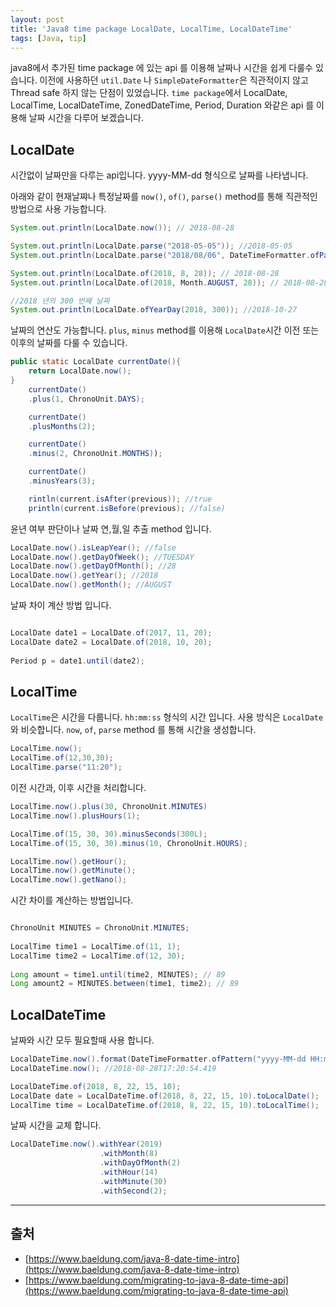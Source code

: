```yaml
---
layout: post
title: 'Java8 time package LocalDate, LocalTime, LocalDateTime'
tags: [Java, tip]
---
```

java8에서 추가된 time package 에 있는 api 를 이용해 날짜나 시간을 쉽게 다룰수 있습니다.
이전에 사용하던 `util.Date` 나 `SimpleDateFormatter`은 직관적이지 않고 Thread safe 하지 않는 단점이 있었습니다.
`time package`에서 LocalDate, LocalTime, LocalDateTime, ZonedDateTime, Period, Duration 와같은 api 를 이용해 날짜 시간을 다루어 보겠습니다.

## LocalDate
시간없이 날짜만을 다루는 api입니다. yyyy-MM-dd 형식으로 날짜를 나타냅니다.

아래와 같이 현재날쨔나 특정날짜를 `now()`, `of()`, `parse()` method를 통해 직관적인 방법으로 사용 가능합니다.
```java
System.out.println(LocalDate.now()); // 2018-08-28

System.out.println(LocalDate.parse("2018-05-05")); //2018-05-05
System.out.println(LocalDate.parse("2018/08/06", DateTimeFormatter.ofPattern("yyyy/MM/dd"))); //2018-08-06

System.out.println(LocalDate.of(2018, 8, 28)); // 2018-08-28
System.out.println(LocalDate.of(2018, Month.AUGUST, 28)); // 2018-08-28

//2018 년의 300 번째 날짜
System.out.println(LocalDate.ofYearDay(2018, 300)); //2018-10-27

```

날짜의 연산도 가능합니다. 
`plus`, `minus` method를 이용해 `LocalDate`시간 이전 또는 이후의 날짜를 다룰 수 있습니다.
```java
public static LocalDate currentDate(){
    return LocalDate.now();
}
    currentDate()
    .plus(1, ChronoUnit.DAYS);

    currentDate()
    .plusMonths(2);

    currentDate()
    .minus(2, ChronoUnit.MONTHS));

    currentDate()
    .minusYears(3);

    rintln(current.isAfter(previous)); //true
	println(current.isBefore(previous); //false)
```

윤년 여부 판단이나 날짜 연,월,일 추출 method 입니다.

```java
LocalDate.now().isLeapYear(); //false
LocalDate.now().getDayOfWeek(); //TUESDAY
LocalDate.now().getDayOfMonth(); //28
LocalDate.now().getYear(); //2018
LocalDate.now().getMonth(); //AUGUST
```

날짜 차이 계산 방법 입니다.
```java

LocalDate date1 = LocalDate.of(2017, 11, 20);
LocalDate date2 = LocalDate.of(2018, 10, 20);
		
Period p = date1.until(date2);

```

## LocalTime
`LocalTime`은 시간을 다룹니다. `hh:mm:ss` 형식의 시간 입니다.
사용 방식은 `LocalDate`와 비슷합니다.
`now`, `of`, `parse` method 를 통해 시간을 생성합니다.

```java
LocalTime.now();
LocalTime.of(12,30,30);
LocalTime.parse("11:20");
```

이전 시간과, 이후 시간을 처리합니다.
```java
LocalTime.now().plus(30, ChronoUnit.MINUTES)
LocalTime.now().plusHours(1);

LocalTime.of(15, 30, 30).minusSeconds(300L);
LocalTime.of(15, 30, 30).minus(10, ChronoUnit.HOURS);

LocalTime.now().getHour();
LocalTime.now().getMinute();
LocalTime.now().getNano();
```

시간 차이를 계산하는 방법입니다.
```java

ChronoUnit MINUTES = ChronoUnit.MINUTES;
		
LocalTime time1 = LocalTime.of(11, 1);
LocalTime time2 = LocalTime.of(12, 30);
		
Long amount = time1.until(time2, MINUTES); // 89
Long amount2 = MINUTES.between(time1, time2); // 89

```

## LocalDateTime
날짜와 시간 모두 필요할때 사용 합니다. 

```java
LocalDateTime.now().format(DateTimeFormatter.ofPattern("yyyy-MM-dd HH:mm:ss")); //2018-08-28 17:20:54
LocalDateTime.now(); //2018-08-28T17:20:54.419

LocalDateTime.of(2018, 8, 22, 15, 10);
LocalDate date = LocalDateTime.of(2018, 8, 22, 15, 10).toLocalDate();
LocalTime time = LocalDateTime.of(2018, 8, 22, 15, 10).toLocalTime();
```

날짜 시간을 교체 합니다.

```java
LocalDateTime.now().withYear(2019)
					.withMonth(8)
					.withDayOfMonth(2)
					.withHour(14)
					.withMinute(30)
					.withSecond(2);
```

---
## 출처
* [https://www.baeldung.com/java-8-date-time-intro](https://www.baeldung.com/java-8-date-time-intro)
* [https://www.baeldung.com/migrating-to-java-8-date-time-api](https://www.baeldung.com/migrating-to-java-8-date-time-api)